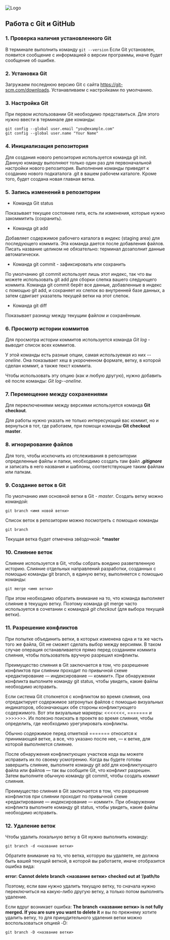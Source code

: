 ![Logo](logo.png)
## Работа с Git и GitHub

### 1. Проверка наличия установленного Git
В терминале выполнить команду `git --version`
Если Git установлен, появится сообщение с информацией о версии программы, иначе будет сообщение об ошибке.

### 2. Установка Git
Загружаем последнюю версию Git с сайта https://git-scm.com/downloads.
Устанавливаем с настройками по умолчанию.

### 3. Настройка Git
При первом использовании Git необходимо представиться. Для этого нужно ввести в терминале две команды:
```
git config --global user.email "you@example.com"
git config --global user.name "Your Name"
```
### 4. Инициализация репозитория
Для создания нового репозитория используется команда git init.
Данную команду выполняют только один раз для первоначальной настройки нового репозитория.
Выполнение команды приведет к созданию нового подкаталога .git в вашем рабочем каталоге. Кроме того, будет создана новая главная ветка.

### 5. Запись изменений в репозитории
* Команда Git status

Показывает текущее состояние гита, есть ли изменения, которые нужно закоммитить (сохранить).

* Команда git add

Добавляет содержимое рабочего каталога в индекс (staging area) для последующего коммита. Эта команда дается после добавления
файлов. Писать название целиком не обязательно: терминал дозаполнит данные автоматически.

* Команда git commit - зафиксировать или сохранить

По умолчанию git commit использует лишь этот индекс, так что вы можете использовать git add для сборки слепка вашего следующего коммита.
Команда git commit берёт все данные, добавленные в индекс с помощью git add, и сохраняет их слепок во внутренней базе данных, а затем сдвигает указатель текущей ветки на этот слепок.

* Команда git diff

Показывает разницу между текущим файлом и сохранённым.

### 6. Просмотр истории коммитов
Для просмотра истории коммитов используется команда *Git log* - выводит список всех коммитов.

У этой команды есть разные опции, самая используемая из них *--oneline*. Она показывает хеш в укороченном формате, ветку, в которой сделан коммит, а также текст коммита.

Чтобы использовать эту опцию (как и любую другую), нужно добавить её после команды: *Git log--oneline*.

### 7. Перемещение между сохранениями
Для переключениями между версиями используется команда __Git checkout__.

Для работы нужно указать не только интересующий вас коммит, но и вернуться в тот, где работаем, при помощи команды __Git checkout master__.

### 8. игнорирование файлов

Для того, чтобы исключить из отслеживания в репозитории определенные файлы и папки, необходимо создать там файл ***.gitignore*** и записать в него названия и шаблоны, соответствующие таким файлам или папкам.

### 9. Создание веток в Git
По умолчанию имя основной ветки в Git - *master*.
Создать ветку можно командой: 
```
git branch <имя новой ветки>
```
Список веток в репозитории можно посмотреть с помощью команды 
```
git branch
```
Текущая ветка будет отмечена звёздочкой: **\*master**

### 10. Слияние веток
Слияние используется в Git, чтобы собрать воедино разветвленную историю.
Слияние отдельных направлений разработки, созданных с помощью команды git branch, в единую ветку, выполняется с помощью команды:
```
git merge <имя ветки>
```
При этом необходимо обратить внимание на то, что команда выполняет слияние в текущую ветку. Поэтому команда git merge часто используется в сочетании с командой _git checkout_ (для выбора текущей ветки).

### 11. Разрешение конфликтов
При попытке объединить ветки, в которых изменена одна и та же часть того же файла, Git не сможет сделать выбор между версиями. В таком случае операция останавливается прямо перед созданием коммита слияния, чтобы пользователь вручную разрешил конфликты.

Преимущество слияния в Git заключается в том, что разрешение конфликтов при слиянии проходит по привычной схеме «редактирование — индексирование — коммит». При обнаружении конфликта выполните команду git status, чтобы увидеть, какие файлы необходимо исправить.

Если система Git столкнется с конфликтом во время слияния, она отредактирует содержимое затронутых файлов с помощью визуальных индикаторов, обозначающих обе стороны конфликтующего содержимого. Вот эти визуальные маркеры: <<<<<<<, ======= и >>>>>>>. Их полезно поискать в проекте во время слияния, чтобы определить, где необходимо урегулировать конфликты.

Обычно содержимое перед отметкой ======= относится к принимающей ветке, а все, что указано после нее, — к ветке, для которой выполняется слияние.

После обнаружения конфликтующих участков кода вы можете исправить их по своему усмотрению. Когда вы будете готовы завершить слияние, выполните команду git add для конфликтующего файла или файлов — так вы сообщите Git, что конфликт разрешен. Затем выполните обычную команду git commit, чтобы создать коммит слияния.

Преимущество слияния в Git заключается в том, что разрешение конфликтов при слиянии проходит по привычной схеме «редактирование — индексирование — коммит». При обнаружении конфликта выполните команду git status, чтобы увидеть, какие файлы необходимо исправить.

### 12. Удаление веток
Чтобы удалить локальную ветку в Git нужно выполнить команду:
```
git branch -d <название ветки>
```
Обратите внимание на то, что ветка, которую вы удаляете, не должна быть вашей текущей веткой, в которой вы работаете, иначе отобразится ошибка вида:

**error: Cannot delete branch <название ветки> checked out at ’/path/to**

Поэтому, если вам нужно удалить текущую ветку, то сначала нужно переключиться на какую-либо другую ветку, а только потом выполнять удаление.

Если вдруг возникает ошибка: 
**The branch <название ветки> is not fully merged. If you are sure you want to delete it**
 и вы по прежнему хотите удалить ветку, то для принудительного удаления ветки можно воспользоваться опцией -D:
 ```
 git branch -D <название ветки>
 ```
 